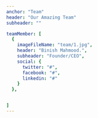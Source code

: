 ```yaml
---
anchor: "Team"
header: "Our Amazing Team"
subheader: ""

teamMember: [
  {
    imageFileName: "team/1.jpg",
    header: "Binish Mahmood.",
    subheader: "Founder/CEO",
    social: {
      twitter: "#",
      facebook: "#",
      linkedin: "#"
    }
  },


]
---
```

